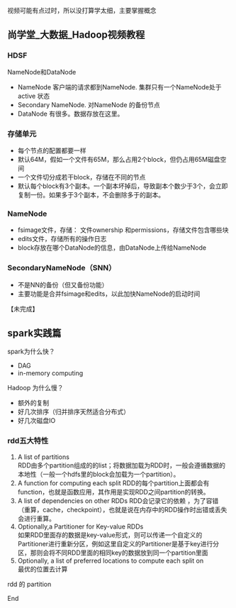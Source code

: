 
视频可能有点过时，所以没打算学太细，主要掌握概念


## 尚学堂_大数据_Hadoop视频教程
### HDSF
NameNode和DataNode
- NameNode 客户端的请求都到NameNode. 集群只有一个NameNode处于 active 状态
- Secondary NameNode. 对NameNode 的备份节点
- DataNode 有很多。数据存放在这里。

### 存储单元
- 每个节点的配置都要一样
- 默认64M，假如一个文件有65M，那么占用2个block，但仍占用65M磁盘空间
- 一个文件切分成若干block，存储在不同的节点
- 默认每个block有3个副本。一个副本坏掉后，导致副本个数少于3个，会立即复制一份。如果多于3个副本，不会删除多于的副本。

### NameNode
- fsimage文件，存储： 文件ownership 和permissions，存储文件包含哪些块
- edits文件，存储所有的操作日志
- block存放在哪个DataNode的信息，由DataNode上传给NameNode

### SecondaryNameNode（SNN）
- 不是NN的备份（但又备份功能）
- 主要功能是合并fsimage和edits，以此加快NameNode的启动时间


【未完成】

## spark实践篇
spark为什么快？
- DAG
- in-memory computing


Hadoop 为什么慢？  
- 额外的复制
- 好几次排序（归并排序天然适合分布式）
- 好几次磁盘IO

### rdd五大特性
1. A list of partitions  
RDD由多个partition组成的的list；将数据加载为RDD时，一般会遵循数据的本地性（一般一个hdfs里的block会加载为一个partition）。
2. A function for computing each split
RDD的每个partition上面都会有function，也就是函数应用，其作用是实现RDD之间partition的转换。
3. A list of dependencies on other RDDs
RDD会记录它的依赖 ，为了容错（重算，cache，checkpoint），也就是说在内存中的RDD操作时出错或丢失会进行重算。
4. Optionally,a Partitioner for Key-value RDDs  
如果RDD里面存的数据是key-value形式，则可以传递一个自定义的Partitioner进行重新分区，例如这里自定义的Partitioner是基于key进行分区，那则会将不同RDD里面的相同key的数据放到同一个partition里面
5. Optionally, a list of preferred locations to compute each split on  
最优的位置去计算

rdd 的 partition






































































End
